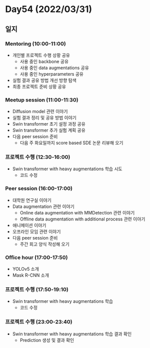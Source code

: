 # Day54 (2022/03/31)

## 일지

### Mentoring (10:00-11:00)

  * 개인별 프로젝트 수행 상황 공유
    * 사용 중인 backbone 공유
    * 사용 중인 data augmentations 공유
    * 사용 중인 hyperparameters 공유
  * 실험 결과 공유 방법 개선 방향 탐색
  * 최종 프로젝트 준비 상황 공유

### Meetup session (11:00-11:30)

  * Diffusion model 관련 이야기
  * 실험 결과 정리 및 공유 방법 이야기
  * Swin transformer 초기 설정 과정 공유
  * Swin transformer 추가 실험 계획 공유
  * 다음 peer session 준비
    * 다음 주 화요일까지 score based SDE 논문 리뷰해 오기

### 프로젝트 수행 (12:30-16:00)

  * Swin transformer with heavy augmentations 학습 시도
    * 코드 수정

### Peer session (16:00-17:00)

  * 대학원 연구실 이야기
  * Data augmentation 관련 이야기
    * Online data augmentation with MMDetection 관련 이야기
    * Offline data augmentation with additional process 관련 이야기
  * 애니메이션 이야기
  * 오프라인 모임 관련 이야기
  * 다음 peer session 준비
    * 주간 회고 양식 작성해 오기

### Office hour (17:00-17:50)

  * YOLOv5 소개
  * Mask R-CNN 소개

### 프로젝트 수행 (17:50-19:10)

  * Swin transformer with heavy augmentations 학습
    * 코드 수정

### 프로젝트 수행 (23:00-23:40)

  * Swin transformer with heavy augmentations 학습 결과 확인
    * Prediction 생성 및 결과 확인
